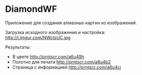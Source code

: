 # DiamondWF

Приложение для создания алмазных картин из изображений.

Загрузка исходного изображения и настройка: http://i.imgur.com/NWctsUC.jpg

Результаты:
- В цвете http://prntscr.com/a6u49h
- Полотно для печати http://prntscr.com/a6u4b2
- Страница с информацией http://prntscr.com/a6u4ci
